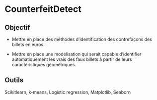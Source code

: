 
# CounterfeitDetect

## Objectif 

-  Mettre en place des méthodes d’identification des contrefaçons des billets en euros.

- Mettre en place une modélisation qui serait capable d’identifier automatiquement les vrais des faux billets à partir de leurs caractéristiques géométriques.

## Outils

Scikitlearn, k-means, Logistic regression, Matplotlib, Seaborn

